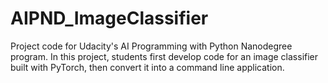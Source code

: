 # AIPND_ImageClassifier

Project code for Udacity's AI Programming with Python Nanodegree program. In this project, students first develop code for an image classifier built with PyTorch, then convert it into a command line application.
